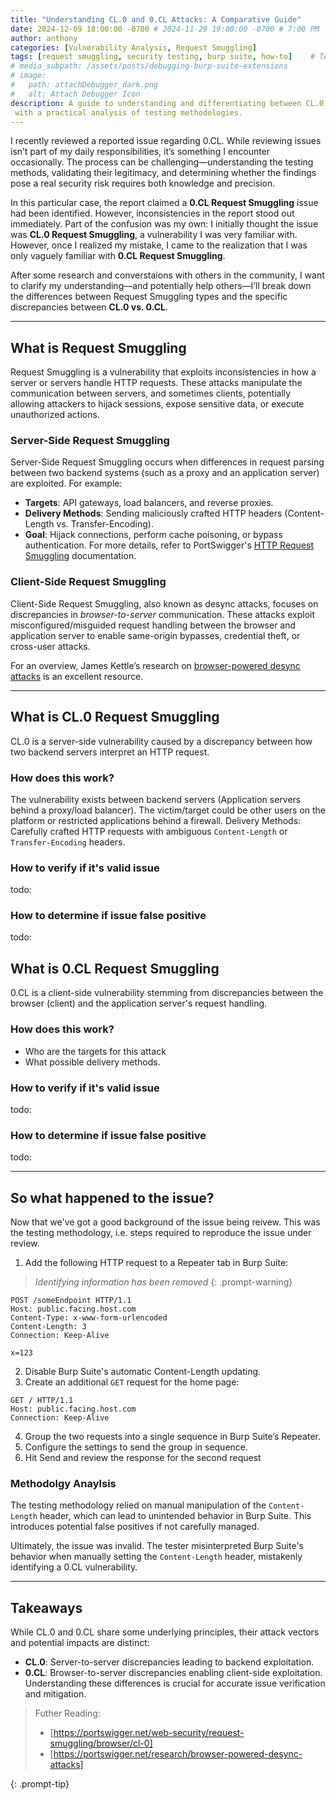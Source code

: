 ```yaml
---
title: "Understanding CL.0 and 0.CL Attacks: A Comparative Guide"
date: 2024-12-09 18:00:00 -0700 # 2024-11-29 19:00:00 -0700 # 7:00 PM
author: anthony   
categories: [Vulnerability Analysis, Request Smuggling]
tags: [request smuggling, security testing, burp suite, how-to]    # TAG names should always be lowercase
# media_subpath: /assets/posts/debugging-burp-suite-extensions
# image:
#   path: attachDebugger_dark.png
#   alt: Attach Debugger Icon
description: A guide to understanding and differentiating between CL.0 and 0.CL request smuggling vulnerabilities,
 with a practical analysis of testing methodologies.
---
```


I recently reviewed a reported issue regarding 0.CL. While reviewing issues isn’t part of my daily responsibilities, it’s something I encounter occasionally. The process can be challenging—understanding the testing methods, validating their legitimacy, and determining whether the findings pose a real security risk requires both knowledge and precision.

In this particular case, the report claimed a **0.CL Request Smuggling** issue had been identified. However, inconsistencies in the report stood out immediately. Part of the confusion was my own: I initially thought the issue was **CL.0 Request Smuggling**, a vulnerability I was very familiar with. However, once I realized my mistake, I came to the realization that I was only vaguely familiar with **0.CL Request Smuggling**. 

After some research and converstaions with others in the community, I want to clarify my understanding—and potentially help others—I’ll break down the differences between Request Smuggling types and the specific discrepancies between **CL.0 vs. 0.CL**.

---------------------------------------------------------------------------------------------------
## What is Request Smuggling 
Request Smuggling is a vulnerability that exploits inconsistencies in how a server or servers handle HTTP requests. These attacks manipulate the communication between servers, and sometimes clients, potentially allowing attackers to hijack sessions, expose sensitive data, or execute unauthorized actions.

### Server-Side Request Smuggling
Server-Side Request Smuggling occurs when differences in request parsing between two backend systems (such as a proxy and an application server) are exploited. For example:

- **Targets**: API gateways, load balancers, and reverse proxies.
- **Delivery Methods**: Sending maliciously crafted HTTP headers (Content-Length vs. Transfer-Encoding).
- **Goal**: Hijack connections, perform cache poisoning, or bypass authentication.
For more details, refer to PortSwigger's [HTTP Request Smuggling](https://portswigger.net/web-security/request-smuggling) documentation.

### Client-Side Request Smuggling
Client-Side Request Smuggling, also known as desync attacks, focuses on discrepancies in _browser-to-server_ communication. These attacks exploit misconfigured/misguided request handling between the browser and application server to enable same-origin bypasses, credential theft, or cross-user attacks.

For an overview, James Kettle’s research on [browser-powered desync attacks](https://portswigger.net/research/browser-powered-desync-attacks) is an excellent resource.

---------------------------------------------------------------------------------------------------

## What is CL.0 Request Smuggling
CL.0 is a server-side vulnerability caused by a discrepancy between how two backend servers interpret an HTTP request.

### How does this work?
The vulnerability exists between backend servers (Application servers behind a proxy/load balancer).
The victim/target could be other users on the platform or restricted applications behind a firewall.
Delivery Methods: Carefully crafted HTTP requests with ambiguous `Content-Length` or `Transfer-Encoding` headers.

### How to verify if it's valid issue
todo: 

### How to determine if issue false positive
todo: 

## What is 0.CL Request Smuggling
0.CL is a client-side vulnerability stemming from discrepancies between the browser (client) and the application server's request handling.

### How does this work?
- Who are the targets for this attack 
- What possible delivery methods.

### How to verify if it's valid issue
todo: 

### How to determine if issue false positive
todo: 

---------------------------------------------------------------------------------------------------

## So what happened to the issue?
Now that we've got a good background of the issue being reivew. This was the testing methodology, i.e. steps required to reproduce the issue under review.

1. Add the following HTTP request to a Repeater tab in Burp Suite:

> *Identifying information has been removed*
{: .prompt-warning} 

```http
POST /someEndpoint HTTP/1.1
Host: public.facing.host.com
Content-Type: x-www-form-urlencoded
Content-Length: 3
Connection: Keep-Alive

x=123
```

2. Disable Burp Suite's automatic Content-Length updating.
3. Create an additional `GET` request for the home page:

```http
GET / HTTP/1.1
Host: public.facing.host.com
Connection: Keep-Alive

```

4. Group the two requests into a single sequence in Burp Suite’s Repeater.
5. Configure the settings to send the group in sequence.
6. Hit Send and review the response for the second request

### Methodolgy Anaylsis
The testing methodology relied on manual manipulation of the `Content-Length` header, which can lead to unintended behavior in Burp Suite. This introduces potential false positives if not carefully managed.

Ultimately, the issue was invalid. The tester misinterpreted Burp Suite's behavior when manually setting the `Content-Length` header, mistakenly identifying a 0.CL vulnerability.


--------------------------------------------------------------------------------------------------------------
## Takeaways
While CL.0 and 0.CL share some underlying principles, their attack vectors and potential impacts are distinct:

- **CL.0**: Server-to-server discrepancies leading to backend exploitation.
- **0.CL**: Browser-to-server discrepancies enabling client-side exploitation.
Understanding these differences is crucial for accurate issue verification and mitigation.

> Futher Reading:
> - [https://portswigger.net/web-security/request-smuggling/browser/cl-0]
> - [https://portswigger.net/research/browser-powered-desync-attacks]
> 
{: .prompt-tip}
